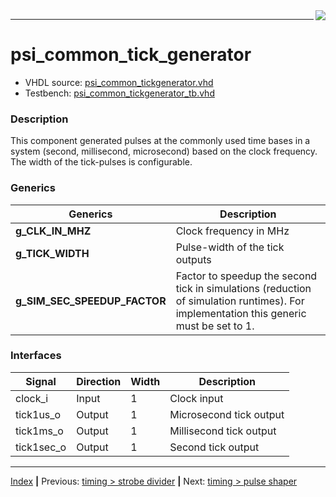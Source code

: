 <img align="right" src="../psi_logo.png">

***
# psi_common_tick_generator

- VHDL source: [psi_common_tickgenerator.vhd](../../hdl/psi_common_tickgenerator.vhd)
- Testbench: [psi_common_tickgenerator_tb.vhd](../../testbench/psi_common_tickgenerator_tb/psi_common_tickgenerator_tb.vhd)


### Description

This component generated pulses at the commonly used time bases in a system (second, millisecond, microsecond) based on the clock frequency. The width of the tick-pulses is configurable.

### Generics

Generics                         | Description
---------------------------------|--------------
**g\_CLK\_IN\_MHZ** 						 |Clock frequency in MHz
**g\_TICK\_WIDTH**							 | Pulse-width of the tick outputs
**g\_SIM\_SEC\_SPEEDUP\_FACTOR** | Factor to speedup the second tick in simulations (reduction of simulation runtimes). For implementation this generic must be set to 1.

### Interfaces


Signal       |Direction  |Width  |Description
-------------|-----------|-------|-------------------------
clock\_i     |Input      |1      |Clock input
tick1us\_o   |Output     |1      |Microsecond tick output
tick1ms\_o   |Output     |1      |Millisecond tick output
tick1sec\_o  |Output     |1      |Second tick output

***
[Index](../psi_common_index.md) **|** Previous: [timing > strobe divider](../ch6_timing/ch6_2_strobe_divider.md) **|** Next: [timing > pulse shaper](../ch6_timing/ch6_4_pulse_shaper.md)
